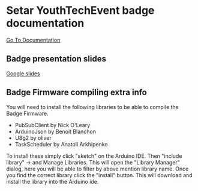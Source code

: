 
# Setar YouthTechEvent badge documentation
[Go To Documentation](https://setar-nv.github.io/youthtechevent/pages/docs)

## Badge presentation slides
[Google slides](https://docs.google.com/presentation/d/e/2PACX-1vT2E_sPb288y6g7BDr59L4_BAdC5MnjVodnJ5BLc8mVVFpKp_VXtXNFJBG4E71j__O-TfSWtvGrnYLA/pub?start=false&loop=false&delayms=3000&slide=id.g55fab874c1_0_39)

## Badge Firmware compiling extra info
You will need to install the following libraries to be able to compile the Badge Firmware.
* PubSubClient by Nick O'Leary
* ArduinoJson by Benoit Blanchon
* U8g2 by oliver
* TaskScheduler by Anatoli Arkhipenko

To install these simply click "sketch" on the Arduino IDE. Then "include library" -> and Manage Libraries.
This will open the "Library Manager" dialog, here you will be able to filter by above mention library name. Once you find the correct library click the "install" button. This will download and install the library into the Arduino ide.
